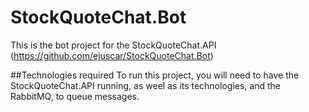 # StockQuoteChat.Bot
This is the bot project for the StockQuoteChat.API (https://github.com/ejuscar/StockQuoteChat.Bot)

##Technologies required
To run this project, you will need to have the StockQuoteChat.API running, as weel as its technologies, and the RabbitMQ, to queue messages.